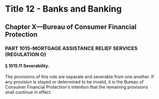 
# Title 12 - Banks and Banking
## Chapter X—Bureau of Consumer Financial Protection
### PART 1015-MORTGAGE ASSISTANCE RELIEF SERVICES (REGULATION O)
#### § 1015.11 Severability.

The provisions of this rule are separate and severable from one another. If any provision is stayed or determined to be invalid, it is the Bureau of Consumer Financial Protection's intention that the remaining provisions shall continue in effect.
